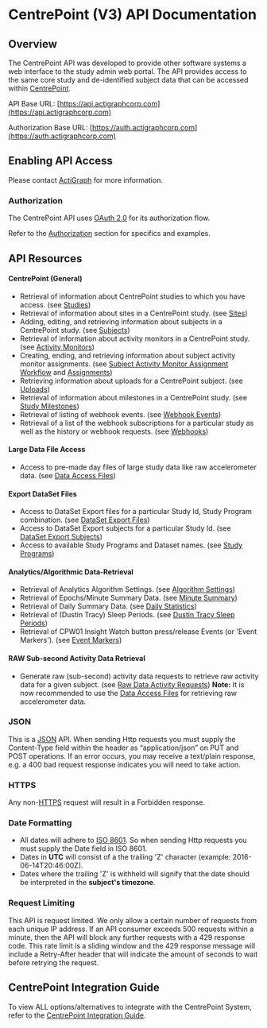# CentrePoint (V3) API Documentation

## Overview

The CentrePoint API was developed to provide other software systems a web interface to the study admin web portal. The API provides access to the same core study and de-identified subject data that can be accessed within [CentrePoint](http://studyadmin.actigraphcorp.com).

API Base URL: [https://api.actigraphcorp.com](https://api.actigraphcorp.com)

Authorization Base URL: [https://auth.actigraphcorp.com](https://auth.actigraphcorp.com)

## Enabling API Access

Please contact [ActiGraph](http://www.actigraphcorp.com/support/contact-support/) for more information.

### Authorization

The CentrePoint API uses [OAuth 2.0](https://oauth.net/2/) for its authorization flow.

 Refer to the [Authorization](./sections/authorization.md) section for specifics and examples.

## API Resources

#### CentrePoint (General)

* Retrieval of information about CentrePoint studies to which you have access. (see [Studies](./sections/studies.md))
* Retrieval of information about sites in a CentrePoint study. (see [Sites](./sections/sites.md))
* Adding, editing, and retrieving information about subjects in a CentrePoint study. (see [Subjects](./sections/subjects.md))
* Retrieval of information about activity monitors in a CentrePoint study. (see [Activity Monitors](./sections/activity_monitors.md))
* Creating, ending, and retrieving information about subject activity monitor assignments. (see [Subject Activity Monitor Assignment Workflow](./sections/assignment_workflow.md) and [Assignments](./sections/assignments.md))
* Retrieving information about uploads for a CentrePoint subject. (see [Uploads](./sections/uploads.md))
* Retrieval of information about milestones in a CentrePoint study. (see [Study Milestones](./sections/study_milestones.md))
* Retrieval of listing of webhook events. (see [Webhook Events](./sections/webhook_events.md))
* Retrieval of a list of the webhook subscriptions for a particular study as well as the history or webhook requests. (see [Webhooks](./sections/webhooks.md))


#### Large Data File Access

* Access to pre-made day files of large study data like raw accelerometer data. (see [Data Access Files](./sections/data_access_files.md))

#### Export DataSet Files

* Access to DataSet Export files for a particular Study Id, Study Program combination. (see [DataSet Export Files](./sections/data_set_files.md))
* Access to DataSet Export subjects for a particular Study Id. (see [DataSet Export Subjects](./sections/data_set_export_subjects.md))
* Access to available Study Programs and Dataset names. (see [Study Programs](./sections/study_programs.md))



#### Analytics/Algorithmic Data-Retrieval

* Retrieval of Analytics Algorithm Settings. (see [Algorithm Settings](./sections/algorithm_settings.md))
* Retrieval of Epochs/Minute Summary Data. (see [Minute Summary](./sections/minute_summary.md))
* Retrieval of Daily Summary Data. (see [Daily Statistics](./sections/daily_statistics.md))
* Retrieval of (Dustin Tracy) Sleep Periods. (see [Dustin Tracy Sleep Periods](./sections/dustin_tracy_sleep_periods.md))
* Retrieval of CPW01 Insight Watch button press/release Events (or 'Event Markers'). (see [Event Markers](./sections/event_markers.md))

#### RAW Sub-second Activity Data Retrieval

* Generate raw (sub-second) activity data requests to retrieve raw activity data for a given subject. (see [Raw Data Activity Requests](./sections/raw_data_request.md)) **Note:** It is now recommended to use the [Data Access Files](./sections/data_access_files.md) for retrieving raw accelerometer data.

### JSON

This is a [JSON](http://tools.ietf.org/html/rfc4627) API. When sending Http requests you must supply the Content-Type field within the header as  “application/json” on PUT and POST operations. If an error occurs, you may receive a text/plain response, e.g. a 400 bad request response indicates you will need to take action.

### HTTPS

Any non-[HTTPS](http://tools.ietf.org/html/rfc2818) request will result in a Forbidden response.

### Date Formatting

* All dates will adhere to [ISO 8601](http://www.w3.org/TR/NOTE-datetime). So when sending Http requests you must supply the Date field in ISO 8601.
* Dates in **UTC** will consist of a the trailing 'Z' character (example: 2016-06-14T20:46:00Z).
* Dates where the trailing 'Z' is withheld will signify that the date should be interpreted in the **subject's timezone**.

### Request Limiting

This API is request limited. We only allow a certain number of requests from each unique IP address. If an API consumer exceeds 500 requests within a minute, then the API will block any further requests with a 429 response code. This rate limit is a sliding window and the 429 response message will include a Retry-After header that will indicate the amount of seconds to wait before retrying the request.

## CentrePoint Integration Guide

To view ALL options/alternatives to integrate with the CentrePoint System, refer to the [CentrePoint Integration Guide](https://github.com/actigraph/CentrePointIntegrationGuide).
